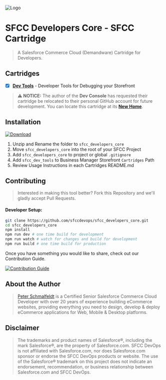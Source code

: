 ![Logo](https://sfccdevops.s3.amazonaws.com/logo-128.png "Logo")

SFCC Developers Core - SFCC Cartridge
===

> A Salesforce Commerce Cloud (Demandware) Cartridge for Developers.

## Cartridges

- [X] **[Dev Tools](./cartridges/sfcc_dev_tools/)** - Developer Tools for Debugging your Storefront

> **:warning: NOTICE:** The author of the **Dev Console** has requested their cartridge be relocated to their personal GitHub account for future development. You can locate this cartridge at its **[New Home](https://github.com/z1haze/sfcc_dev_console)**.

Installation
---

[![Download](https://img.shields.io/badge/Download-blue.svg?logo=github&style=for-the-badge)](https://github.com/sfccdevops/sfcc_developers_core/releases/latest)

1. Unzip and Rename the folder to `sfcc_developers_core`
2. Move `sfcc_developers_core` into the root of your SFCC Project
3. Add `sfcc_developers_core` to project or global `.gitignore`
4. Add `sfcc_dev_tools` to Business Manager Storefront `Cartridges` Path
5. Review Usage Instructions in each Cartridges README.md

Contributing
---

> Interested in making this tool better?  Fork this Repository and we'll gladly accept Pull Requests.

#### Developer Setup:

```bash
git clone https://github.com/sfccdevops/sfcc_developers_core.git
cd sfcc_developers_core
npm install
npm run dev # one time build for development
npm run watch # watch for changes and build for development
npm run build # one time build for production
```

Once you have something you would like to share, check out our Contribution Guide.

[![Contribution Guide](https://img.shields.io/badge/Contribution_Guide-EEEEEE.svg?logo=github&logoColor=black&style=for-the-badge)](https://github.com/sfccdevops/sfcc_developers_core/blob/develop/.github/CONTRIBUTING.md)

About the Author
---

> [Peter Schmalfeldt](https://peterschmalfeldt.com/) is a Certified Senior Salesforce Commerce Cloud Developer with over 20 years of experience building eCommerce websites, providing everything you need to design, develop & deploy eCommerce applications for Web, Mobile & Desktop platforms.

Disclaimer
---

> The trademarks and product names of Salesforce®, including the mark Salesforce®, are the property of Salesforce.com. SFCC DevOps is not affiliated with Salesforce.com, nor does Salesforce.com sponsor or endorse the SFCC DevOps products or website. The use of the Salesforce® trademark on this project does not indicate an endorsement, recommendation, or business relationship between Salesforce.com and SFCC DevOps.

